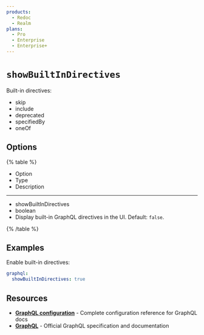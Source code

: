 ```yaml
---
products:
  - Redoc
  - Realm
plans:
  - Pro
  - Enterprise
  - Enterprise+
---
```

# `showBuiltInDirectives`

Built-in directives:
- skip
- include
- deprecated
- specifiedBy
- oneOf

## Options

{% table %}

- Option
- Type
- Description

---

- showBuiltInDirectives
- boolean
- Display built-in GraphQL directives in the UI. Default: `false`.

{% /table %}

## Examples

Enable built-in directives:

```yaml {% title="redocly.yaml" %}
graphql:
  showBuiltInDirectives: true
```

## Resources

- **[GraphQL configuration](./index.md)** - Complete configuration reference for GraphQL docs
- **[GraphQL](https://graphql.org/)** - Official GraphQL specification and documentation

